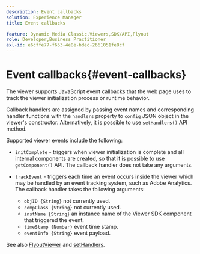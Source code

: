 ```yaml
---
description: Event callbacks
solution: Experience Manager
title: Event callbacks

feature: Dynamic Media Classic,Viewers,SDK/API,Flyout
role: Developer,Business Practitioner
exl-id: e6cffe77-f653-4e8e-bdec-2661051fe8cf
---
```

# Event callbacks{#event-callbacks}

The viewer supports JavaScript event callbacks that the web page uses to track the viewer initialization process or runtime behavior.

Callback handlers are assigned by passing event names and corresponding handler functions with the `handlers` property to `config` JSON object in the viewer's constructor. Alternatively, it is possible to use `setHandlers()` API method.

Supported viewer events include the following:

* `initComplete` - triggers when viewer initialization is complete and all internal components are created, so that it is possible to use `getComponent()` API. The callback handler does not take any arguments. 

* `trackEvent` - triggers each time an event occurs inside the viewer which may be handled by an event tracking system, such as Adobe Analytics. The callback handler takes the following arguments:

    * `objID {String}` not currently used. 
    * `compClass {String}` not currently used. 
    * `instName {String}` an instance name of the Viewer SDK component that triggered the event. 
    * `timeStamp {Number}` event time stamp. 
    * `eventInfo {String}` event payload.

See also [FlyoutViewer](../../c-html5-s7-aem-asset-viewers/c-html5-flyout-viewer-20-about/c-html5-flyout-viewer-20-javascriptapiref/r-html5-flyout-viewer-20-javascriptapiref-.flyoutviewer.md#reference-b99bb25606444f46b27529ff3e960b1e) and [setHandlers](../../c-html5-s7-aem-asset-viewers/c-html5-flyout-viewer-20-about/c-html5-flyout-viewer-20-javascriptapiref/r-html5-flyout-viewer-20-javascriptapiref-sethandlers.md#reference-74e9acb1cd0047d5bd60eea5fa5c8692).

